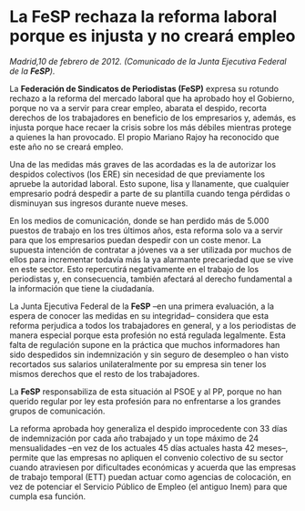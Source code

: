 # La FeSP rechaza la reforma laboral porque es injusta y no creará empleo

*Madrid,10 de febrero de 2012. (Comunicado de la Junta Ejecutiva Federal de la **FeSP**).*

La **Federación de Sindicatos de Periodistas (FeSP)** expresa su rotundo rechazo a la reforma del mercado laboral que ha aprobado hoy el Gobierno, porque no va a servir para crear empleo, abarata el despido, recorta derechos de los trabajadores en beneficio de los empresarios y, además, es injusta porque hace recaer la crisis sobre los más débiles mientras protege a quienes la han provocado. El propio Mariano Rajoy ha reconocido que este año no se creará empleo.

Una de las medidas más graves de las acordadas es la de autorizar los despidos colectivos (los ERE) sin necesidad de que previamente los apruebe la autoridad laboral. Esto supone, lisa y llanamente, que cualquier empresario podrá despedir a parte de su plantilla cuando tenga pérdidas o disminuyan sus ingresos durante nueve meses.

En los medios de comunicación, donde se han perdido más de 5.000 puestos de trabajo en los tres últimos años, esta reforma solo va a servir para que los empresarios puedan despedir con un coste menor. La supuesta intención de contratar a jóvenes va a ser utilizada por muchos de ellos para incrementar todavía más la ya alarmante precariedad que se vive en este sector. Esto repercutirá negativamente en el trabajo de los periodistas y, en consecuencia, también afectará al derecho fundamental a la información que tiene la ciudadanía.

La Junta Ejecutiva Federal de la **FeSP** –en una primera evaluación, a la espera de conocer las medidas en su integridad– considera que esta reforma perjudica a todos los trabajadores en general, y a los periodistas de manera especial porque esta profesión no está regulada legalmente. Esta falta de regulación supone en la práctica que muchos informadores han sido despedidos sin indemnización y sin seguro de desempleo o han visto recortados sus salarios unilateralmente por su empresa sin tener los mismos derechos que el resto de los trabajadores.

La **FeSP** responsabiliza de esta situación al PSOE y al PP, porque no han querido regular por ley esta profesión para no enfrentarse a los grandes grupos de comunicación.

La reforma aprobada hoy generaliza el despido improcedente con 33 días de indemnización por cada año trabajado y un tope máximo de 24 mensualidades –en vez de los actuales 45 días actuales hasta 42 meses–, permite que las empresas no apliquen el convenio colectivo de su sector cuando atraviesen por dificultades económicas y acuerda que las empresas de trabajo temporal (ETT) puedan actuar como agencias de colocación, en vez de potenciar el Servicio Público de Empleo (el antiguo Inem) para que cumpla esa función.
